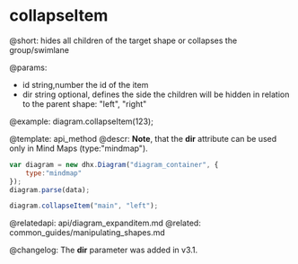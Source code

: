 collapseItem
=============

@short:
	hides all children of the target shape or collapses the group/swimlane

@params:
- id		string,number		the id of the item
- dir		string				optional, defines the side the children will be hidden in relation to the parent shape: "left", "right"

@example:
diagram.collapseItem(123);


@template:	api_method
@descr:
**Note**, that the **dir** attribute can be used only in Mind Maps (type:"mindmap").

~~~js
var diagram = new dhx.Diagram("diagram_container", {
	type:"mindmap"
});
diagram.parse(data);

diagram.collapseItem("main", "left");
~~~

@relatedapi:
	api/diagram_expanditem.md
@related:
common_guides/manipulating_shapes.md

@changelog: The **dir** parameter was added in v3.1.